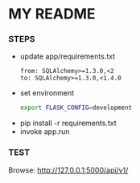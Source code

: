# MY README

### STEPS
- update app/requirements.txt  
    ```
    from: SQLAlchemy>=1.3.0,<2  
    to: SQLAlchemy>=1.3.0,<1.4.0  
    ```
- set environment
    ```sh
    export FLASK_CONFIG=development
    ```
- pip install -r requirements.txt
- invoke app.run    

### TEST
Browse: http://127.0.0.1:5000/api/v1/

